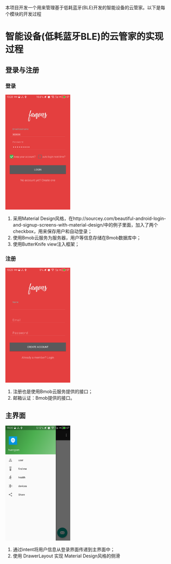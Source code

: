 本项目开发一个用来管理基于低耗蓝牙(BLE)开发的智能设备的云管家。以下是每个模块的开发过程
# 智能设备(低耗蓝牙BLE)的云管家的实现过程
## 登录与注册
### 登录 
<img src="https://github.com/pearl2015/SmartDevicesManager/blob/master/pic/login.png?raw=true" width="40%" height="50%">
 
1. 采用Material Design风格，在http://sourcey.com/beautiful-android-login-and-signup-screens-with-material-design/中的例子里面，加入了两个checkbox，用来保存用户和自动登录；
2. 使用Bmob云服务为服务器，用户等信息存储在Bmob数据库中；
3. 使用ButterKnife view注入框架；

### 注册
<img src="https://github.com/pearl2015/SmartDevicesManager/blob/master/pic/signup.png?raw=true" width="40%" height="50%">

1. 注册也是使用Bmob云服务提供的接口；
2. 邮箱认证：Bmob提供的接口。

## 主界面
<img src="https://github.com/pearl2015/SmartDevicesManager/blob/master/pic/main2.png?raw=ture" width="40%" height="50%">

1. 通过intent将用户信息从登录界面传递到主界面中；
2. 使用 DrawerLayout 实现 Material Design风格的侧滑

